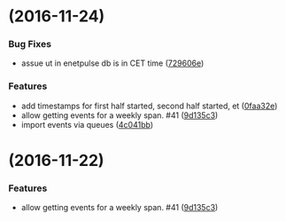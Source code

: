 <a name=""></a>
#  (2016-11-24)


### Bug Fixes

* assue ut in enetpulse db is in CET time ([729606e](https://devks.msk.bg/sportal/football-api/commits/729606e))


### Features

* add timestamps for first half started, second half started, et ([0faa32e](https://devks.msk.bg/sportal/football-api/commits/0faa32e))
* allow getting events for a weekly span. #41 ([9d135c3](https://devks.msk.bg/sportal/football-api/commits/9d135c3))
* import events via queues ([4c041bb](https://devks.msk.bg/sportal/football-api/commits/4c041bb))



<a name=""></a>
#  (2016-11-22)


### Features

* allow getting events for a weekly span. #41 ([9d135c3](https://devks.msk.bg/sportal/football-api/commits/9d135c3))



